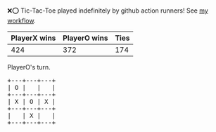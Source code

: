 :x::o: Tic-Tac-Toe played indefinitely by github action runners! See [my workflow](.github/workflows/play.yaml).

|PlayerX wins|PlayerO wins|Ties|
|-|-|-|
|424|372|174|

PlayerO's turn.

<pre>
+---+---+---+
| O |   |   |
+---+---+---+
| X | O | X |
+---+---+---+
|   | X |   |
+---+---+---+
</pre>